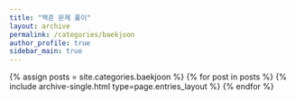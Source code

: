 ```yaml
---
title: "백준 문제 풀이"
layout: archive
permalink: /categories/baekjoon
author_profile: true
sidebar_main: true
---
```


{% assign posts = site.categories.baekjoon %}
{% for post in posts %} {% include archive-single.html type=page.entries_layout %} {% endfor %}
